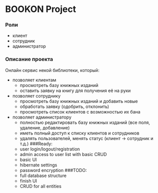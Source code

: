 # BOOKON Project
### Роли
- клиент
- сотрудник
- администратор
### Описание проекта
Онлайн сервис некой библиотеки, который:
* позволяет клиентам
   - просмотреть базу книжных изданий
   - оставить заявку на книгу для получения её на руки
* позволяет сотруднику
   - просмотреть базу книжных изданий и добавить новые
   - обработать заявку (одобрить, отклонить)
   - просмотреть список клиентов с возможностью их бана
* позволяет администратору
   - полностью редактировать базу книжных изданий (все поля, удаление, добавление)
   - иметь полный доступ к списку клиентов и сотрудников
   - удалять пользователей, менять статус (клиент -> сотрудник и т.д.)
   ###Ready:
   * user login/logout/registration
   * admin access to user list with basic CRUD
   * basic UI
   * hibernate settings
   * password encryption
  ###TODO:
  * full database structure
  * finish UI
  * CRUD for all entities